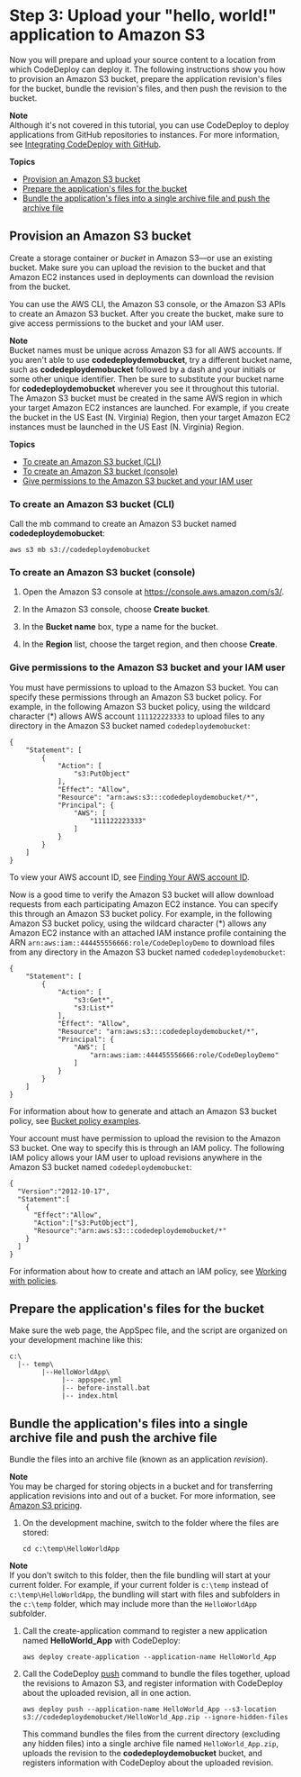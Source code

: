 # Step 3: Upload your "hello, world\!" application to Amazon S3<a name="tutorials-windows-upload-application"></a>

Now you will prepare and upload your source content to a location from which CodeDeploy can deploy it\. The following instructions show you how to provision an Amazon S3 bucket, prepare the application revision's files for the bucket, bundle the revision's files, and then push the revision to the bucket\.

**Note**  
Although it's not covered in this tutorial, you can use CodeDeploy to deploy applications from GitHub repositories to instances\. For more information, see [Integrating CodeDeploy with GitHub](integrations-partners-github.md)\.

**Topics**
+ [Provision an Amazon S3 bucket](#tutorials-windows-upload-application-create-s3-bucket)
+ [Prepare the application's files for the bucket](#tutorials-windows-upload-application-prepare-application-files)
+ [Bundle the application's files into a single archive file and push the archive file](#tutorials-windows-upload-application-bundle-and-push-archive)

## Provision an Amazon S3 bucket<a name="tutorials-windows-upload-application-create-s3-bucket"></a>

Create a storage container or *bucket* in Amazon S3—or use an existing bucket\. Make sure you can upload the revision to the bucket and that Amazon EC2 instances used in deployments can download the revision from the bucket\.

You can use the AWS CLI, the Amazon S3 console, or the Amazon S3 APIs to create an Amazon S3 bucket\. After you create the bucket, make sure to give access permissions to the bucket and your IAM user\.

**Note**  
Bucket names must be unique across Amazon S3 for all AWS accounts\. If you aren't able to use **codedeploydemobucket**, try a different bucket name, such as **codedeploydemobucket** followed by a dash and your initials or some other unique identifier\. Then be sure to substitute your bucket name for **codedeploydemobucket** wherever you see it throughout this tutorial\.  
The Amazon S3 bucket must be created in the same AWS region in which your target Amazon EC2 instances are launched\. For example, if you create the bucket in the US East \(N\. Virginia\) Region, then your target Amazon EC2 instances must be launched in the US East \(N\. Virginia\) Region\.

**Topics**
+ [To create an Amazon S3 bucket \(CLI\)](#tutorials-windows-upload-application-create-s3-bucket-cli)
+ [To create an Amazon S3 bucket \(console\)](#tutorials-windows-upload-application-create-s3-bucket-console)
+ [Give permissions to the Amazon S3 bucket and your IAM user](#tutorials-windows-upload-application-create-s3-bucket-grant-permission)

### To create an Amazon S3 bucket \(CLI\)<a name="tutorials-windows-upload-application-create-s3-bucket-cli"></a>

Call the mb command to create an Amazon S3 bucket named **codedeploydemobucket**:

```
aws s3 mb s3://codedeploydemobucket
```

### To create an Amazon S3 bucket \(console\)<a name="tutorials-windows-upload-application-create-s3-bucket-console"></a>

1. Open the Amazon S3 console at [https://console\.aws\.amazon\.com/s3/](https://console.aws.amazon.com/s3/)\.

1. In the Amazon S3 console, choose **Create bucket**\.

1. In the **Bucket name** box, type a name for the bucket\.

1. In the **Region** list, choose the target region, and then choose **Create**\.

### Give permissions to the Amazon S3 bucket and your IAM user<a name="tutorials-windows-upload-application-create-s3-bucket-grant-permission"></a>

You must have permissions to upload to the Amazon S3 bucket\. You can specify these permissions through an Amazon S3 bucket policy\. For example, in the following Amazon S3 bucket policy, using the wildcard character \(\*\) allows AWS account `111122223333` to upload files to any directory in the Amazon S3 bucket named `codedeploydemobucket`:

```
{
    "Statement": [
        {
            "Action": [
                "s3:PutObject"
            ],
            "Effect": "Allow",
            "Resource": "arn:aws:s3:::codedeploydemobucket/*",
            "Principal": {
                "AWS": [
                    "111122223333"
                ]
            }
        }
    ]
}
```

To view your AWS account ID, see [Finding Your AWS account ID](https://docs.aws.amazon.com/IAM/latest/UserGuide/console_account-alias.html#FindingYourAWSId)\.

Now is a good time to verify the Amazon S3 bucket will allow download requests from each participating Amazon EC2 instance\. You can specify this through an Amazon S3 bucket policy\. For example, in the following Amazon S3 bucket policy, using the wildcard character \(\*\) allows any Amazon EC2 instance with an attached IAM instance profile containing the ARN `arn:aws:iam::444455556666:role/CodeDeployDemo` to download files from any directory in the Amazon S3 bucket named `codedeploydemobucket`:

```
{
    "Statement": [
        {
            "Action": [
                "s3:Get*",
                "s3:List*"
            ],
            "Effect": "Allow",
            "Resource": "arn:aws:s3:::codedeploydemobucket/*",
            "Principal": {
                "AWS": [
                    "arn:aws:iam::444455556666:role/CodeDeployDemo"
                ]
            }
        }
    ]
}
```

For information about how to generate and attach an Amazon S3 bucket policy, see [Bucket policy examples](https://docs.aws.amazon.com/AmazonS3/latest/dev/example-bucket-policies.html)\.

Your account must have permission to upload the revision to the Amazon S3 bucket\. One way to specify this is through an IAM policy\. The following IAM policy allows your IAM user to upload revisions anywhere in the Amazon S3 bucket named `codedeploydemobucket`:

```
{
  "Version":"2012-10-17",  
  "Statement":[
    {
      "Effect":"Allow",
      "Action":["s3:PutObject"],
      "Resource":"arn:aws:s3:::codedeploydemobucket/*"
    }
  ]
}
```

For information about how to create and attach an IAM policy, see [Working with policies](https://docs.aws.amazon.com/IAM/latest/UserGuide/ManagingPolicies.html#AddingPermissions_Console)\.

## Prepare the application's files for the bucket<a name="tutorials-windows-upload-application-prepare-application-files"></a>

Make sure the web page, the AppSpec file, and the script are organized on your development machine like this:

```
c:\
  |-- temp\
        |--HelloWorldApp\
             |-- appspec.yml
             |-- before-install.bat
             |-- index.html
```

## Bundle the application's files into a single archive file and push the archive file<a name="tutorials-windows-upload-application-bundle-and-push-archive"></a>

Bundle the files into an archive file \(known as an application *revision*\)\.

**Note**  
You may be charged for storing objects in a bucket and for transferring application revisions into and out of a bucket\. For more information, see [Amazon S3 pricing](https://aws.amazon.com/s3/pricing/)\. 

1. On the development machine, switch to the folder where the files are stored: 

   ```
   cd c:\temp\HelloWorldApp
   ```
**Note**  
If you don't switch to this folder, then the file bundling will start at your current folder\. For example, if your current folder is `c:\temp` instead of `c:\temp\HelloWorldApp`, the bundling will start with files and subfolders in the `c:\temp` folder, which may include more than the `HelloWorldApp` subfolder\.

1. Call the create\-application command to register a new application named **HelloWorld\_App** with CodeDeploy:

   ```
   aws deploy create-application --application-name HelloWorld_App
   ```

1. Call the CodeDeploy [push](https://docs.aws.amazon.com/cli/latest/reference/deploy/push.html) command to bundle the files together, upload the revisions to Amazon S3, and register information with CodeDeploy about the uploaded revision, all in one action\. 

   ```
   aws deploy push --application-name HelloWorld_App --s3-location s3://codedeploydemobucket/HelloWorld_App.zip --ignore-hidden-files
   ```

   This command bundles the files from the current directory \(excluding any hidden files\) into a single archive file named `HelloWorld_App.zip`, uploads the revision to the **codedeploydemobucket** bucket, and registers information with CodeDeploy about the uploaded revision\.